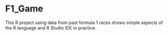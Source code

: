 # F1_Game
This R project using data from past formula 1 races shows simple aspects of the R language and R Studio IDE in practice.
